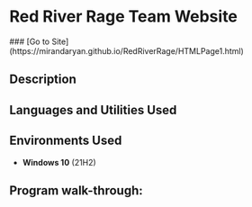 <h1>Red River Rage Team Website</h1>
### [Go to Site] (https://mirandaryan.github.io/RedRiverRage/HTMLPage1.html)

<h2>Description</h2>



<h2>Languages and Utilities Used</h2>


<h2>Environments Used </h2>

- <b>Windows 10</b> (21H2)

<h2>Program walk-through:</h2>



<!--
 ```diff
- text in red
+ text in green
! text in orange
# text in gray
@@ text in purple (and bold)@@
```
--!>

